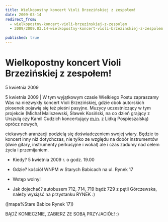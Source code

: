 ```yaml
---
title: Wielkopostny koncert Violi Brzezińskiej z zespołem!
date: 2009-03-14
redirect_from: 
  - wielkopostny-koncert-violi-brzezinskiej-z-zespolem
  - 2009/2009.03.14-wielkopostny-koncert-violi-brzezinskiej-z-zespolem

published: true
---
```




# Wielkopostny koncert Violi Brzezińskiej z zespołem!

<time>5 kwietnia 2009</time>

5 kwietnia 2009 | W tym wyjątkowym czasie Wielkiego Postu zapraszamy Was na niezwykły koncert Violi Brzezińskiej, gdzie obok autorskich piosenek pojawią się też pieśni pasyjne. Muzycy uczestniczący w tym projekcie (Michał Maliszewski, Sławek Kosiński, na co dzień grający z Urszulą czy Kamil Cudzich koncertujący [m.in](%5C%22http://m.in/%5C%22). z Lidką Pospieszalską) oprócz nowych,

ciekawych aranżacji podzielą się doświadczeniem swojej wiary. Będzie to koncert inny niż dotychczas, nie tylko ze względu na dobór instrumentów (dwie gitary, instrumenty perkusyjne i wokal) ale i czas zadumy nad celem życia i przemijaniem. 

 

 * Kiedy? 5 kwietnia 2009 r. o godz. 19.00 

 * Gdzie? kościół WNPM w Starych Babicach na ul. Rynek 17
 

 * Wstęp wolny!

 

 * Jak dojechać? autobusem 712, 714, 719 bądź 729 z pętli Górczewska, należy wysiąść na przystanku RYNEK :)

 

([mapa%Stare Babice Rynek 17])

 

 BĄDŹ KONIECZNIE, ZABIERZ ZE SOBĄ PRZYJACIÓŁ! :) 


<!--CONTENT FROM OLD SERVER (jos before 2013): 5 kwietnia 2009 | W tym wyjątkowym czasie Wielkiego Postu zapraszamy Was na niezwykły koncert Violi Brzezińskiej, gdzie obok autorskich piosenek pojawią się też pieśni pasyjne. Muzycy uczestniczący w tym projekcie (Michał Maliszewski, Sławek Kosiński, na co dzień grający z Urszulą czy Kamil Cudzich koncertujący [m.in](%5C%22http://m.in/%5C%22). z Lidką Pospieszalską) oprócz nowych,

ciekawych aranżacji podzielą się doświadczeniem swojej wiary. Będzie to koncert inny niż dotychczas, nie tylko ze względu na dobór instrumentów (dwie gitary, instrumenty perkusyjne i wokal) ale i czas zadumy nad celem życia i przemijaniem. 

 

 * Kiedy? 5 kwietnia 2009 r. o godz. 19.00 

 * Gdzie? kościół WNPM w Starych Babicach na ul. Rynek 17
 

 * Wstęp wolny!

 

 * Jak dojechać? autobusem 712, 714, 719 bądź 729 z pętli Górczewska, należy wysiąść na przystanku RYNEK :)

 

([mapa%Stare Babice Rynek 17])

 

 BĄDŹ KONIECZNIE, ZABIERZ ZE SOBĄ PRZYJACIÓŁ! :) 



         
-->

<!--{{json:{"created_date":"2009-03-14 15:03:19","publish_down":"0000-00-00 00:00:00","id":"727"}}}-->